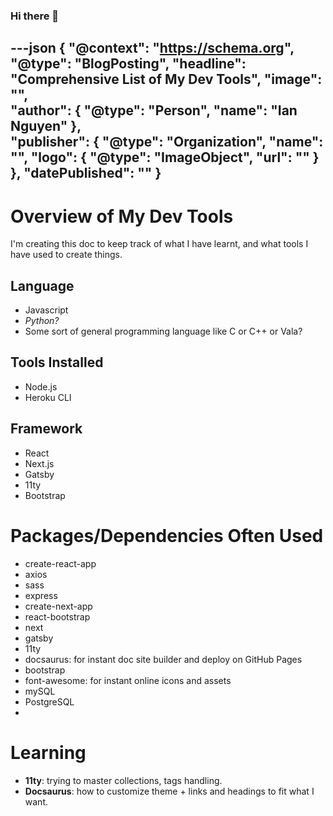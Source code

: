 ### Hi there 👋

<!--
**fineon/fineon** is a ✨ _special_ ✨ repository because its `README.md` (this file) appears on your GitHub profile.

Here are some ideas to get you started:

- 🔭 I’m currently working on ...
- 🌱 I’m currently learning ...
- 👯 I’m looking to collaborate on ...
- 🤔 I’m looking for help with ...
- 💬 Ask me about ...
- 📫 How to reach me: ...
- 😄 Pronouns: ...
- ⚡ Fun fact: ...
-->

---json
{
  "@context": "https://schema.org",
  "@type": "BlogPosting",
  "headline": "Comprehensive List of My Dev Tools",
  "image": "",  
  "author": {
    "@type": "Person",
    "name": "Ian Nguyen"
  },  
  "publisher": {
    "@type": "Organization",
    "name": "",
    "logo": {
      "@type": "ImageObject",
      "url": ""
    }
  },
  "datePublished": ""
}
---

# Overview of My Dev Tools
I'm creating this doc to keep track of what I have learnt, and what tools I have used to create things. 

## Language
- Javascript
- *Python?*
- Some sort of general programming language like C or C++ or Vala? 


## Tools Installed
- Node.js
- Heroku CLI

## Framework
- React
- Next.js
- Gatsby
- 11ty
- Bootstrap


# Packages/Dependencies Often Used
- create-react-app
- axios
- sass
- express
- create-next-app
- react-bootstrap
- next
- gatsby
- 11ty
- docsaurus: for instant doc site builder and deploy on GitHub Pages
- bootstrap
- font-awesome: for instant online icons and assets
- mySQL
- PostgreSQL
- 

# Learning
- **11ty**: trying to master collections, tags handling. 
- **Docsaurus**: how to customize theme + links and headings to fit what I want.
